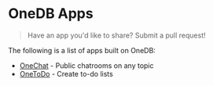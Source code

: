 # OneDB Apps

> Have an app you'd like to share? Submit a pull request!

The following is a list of apps built on OneDB:

* [OneChat](https://chat.one-db.org) - Public chatrooms on any topic
* [OneToDo](https://todo.one-db.org) - Create to-do lists
